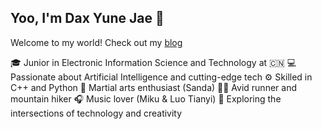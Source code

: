 ## Yoo, I'm Dax Yune Jae 👋
Welcome to my world! Check out my [blog](https://dengyunzhe.github.io/)

🎓 Junior in Electronic Information Science and Technology at 🇨🇳
💻 Passionate about Artificial Intelligence and cutting-edge tech
⚙️ Skilled in C++ and Python
🥋 Martial arts enthusiast (Sanda)
🏃‍♂️ Avid runner and mountain hiker
🎧 Music lover (Miku & Luo Tianyi)
🚀 Exploring the intersections of technology and creativity

